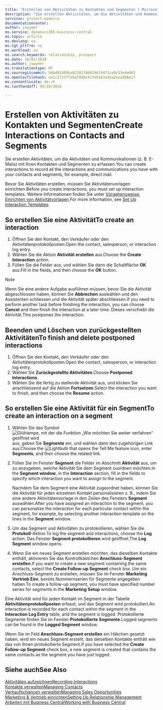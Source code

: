 ```yaml
---
title: "Erstellen von Aktivitäten zu Kontakten und Segmenten | Microsoft Docs"
description: "Sie erstellen Aktivitäten, um die Aktivitäten und Kommunikationen (z. B. E-Mails) mit Ihren Kontakten und Segmenten in Business Central zu erfassen."
services: project-madeira
documentationcenter: 
author: jswymer
ms.service: dynamics365-business-central
ms.topic: article
ms.devlang: na
ms.tgt_pltfrm: na
ms.workload: na
ms.search.keywords: relationship, prospect
ms.date: 10/01/2018
ms.author: jswymer
ms.translationtype: HT
ms.sourcegitcommit: 9dbd92409ba02281f008246194f3ce0c53e4e001
ms.openlocfilehash: ee1c27157febaf848c417eb163adea2eaa586e1f
ms.contentlocale: de-ch
ms.lasthandoff: 09/28/2018

---
```

# <a name="create-interactions-on-contacts-and-segments"></a><span data-ttu-id="5ef2d-103">Erstellen von Aktivitäten zu Kontakten und Segmenten</span><span class="sxs-lookup"><span data-stu-id="5ef2d-103">Create Interactions on Contacts and Segments</span></span>
<span data-ttu-id="5ef2d-104">Sie erstellen Aktivitäten, um die Aktivitäten und Kommunikationen (z. B. E-Mails) mit Ihren Kontakten und Segmenten zu erfassen.</span><span class="sxs-lookup"><span data-stu-id="5ef2d-104">You can create interactions to record all the interactions and communications you have with your contacts and segments, for example, direct mail.</span></span>

<span data-ttu-id="5ef2d-105">Bevor Sie Aktivitäten erstellen, müssen Sie Aktivitätenvorlagen einrichten.</span><span class="sxs-lookup"><span data-stu-id="5ef2d-105">Before you create interactions, you must set up interaction templates.</span></span> <span data-ttu-id="5ef2d-106">Weitere Informationen finden Sie unter [Vorgehensweise: Einrichten von Aktivitätvorlagen](marketing-interactions.md).</span><span class="sxs-lookup"><span data-stu-id="5ef2d-106">For more information, see  [Set Up Interaction Templates](marketing-interactions.md).</span></span>

## <a name="to-create-an-interaction"></a><span data-ttu-id="5ef2d-107">So erstellen Sie eine Aktivität</span><span class="sxs-lookup"><span data-stu-id="5ef2d-107">To create an interaction</span></span>
1. <span data-ttu-id="5ef2d-108">Öffnen Sie den Kontakt, den Verkäufer oder den Aktivitätenprotokollposten.</span><span class="sxs-lookup"><span data-stu-id="5ef2d-108">Open the contact, salesperson, or interaction log entry.</span></span>
2. <span data-ttu-id="5ef2d-109">Wählen Sie die Aktion **Aktivität erstellen** aus.</span><span class="sxs-lookup"><span data-stu-id="5ef2d-109">Choose the **Create Interaction** action.</span></span>
3. <span data-ttu-id="5ef2d-110">Füllen Sie die Felder aus, und wählen Sie dann die Schaltfläche **OK** aus.</span><span class="sxs-lookup"><span data-stu-id="5ef2d-110">Fill in the fields, and then choose the **OK** button.</span></span>

> [!NOTE]  
>   <span data-ttu-id="5ef2d-111">Wenn Sie eine andere Aufgabe ausführen müssen, bevor Sie die Aktivität abgeschlossen haben, können Sie **Abbrechen** auswählen und den Assistenten schliessen und die Aktivität später abschliessen.</span><span class="sxs-lookup"><span data-stu-id="5ef2d-111">If you need to perform another task before finishing the interaction, you can choose **Cancel** and then finish the interaction at a later time.</span></span> <span data-ttu-id="5ef2d-112">Dieses verschiebt die Aktivität.</span><span class="sxs-lookup"><span data-stu-id="5ef2d-112">This postpones the interaction.</span></span>

## <a name="to-finish-and-delete-postponed-interactions"></a><span data-ttu-id="5ef2d-113">Beenden und Löschen von zurückgestellten Aktivitäten</span><span class="sxs-lookup"><span data-stu-id="5ef2d-113">To finish and delete postponed interactions</span></span>
1. <span data-ttu-id="5ef2d-114">Öffnen Sie den Kontakt, den Verkäufer oder den Aktivitätenprotokollposten.</span><span class="sxs-lookup"><span data-stu-id="5ef2d-114">Open the contact, salesperson, or interaction log entry.</span></span>
2. <span data-ttu-id="5ef2d-115">Wählen Sie **Zurückgestellte Aktivitäten**.</span><span class="sxs-lookup"><span data-stu-id="5ef2d-115">Choose **Postponed Interactions**.</span></span>
3. <span data-ttu-id="5ef2d-116">Wählen Sie die fertig zu stellende Aktivität aus, und klicken Sie anschliessend auf die Aktion **Fortsetzen**.</span><span class="sxs-lookup"><span data-stu-id="5ef2d-116">Select the interaction you want to finish, and then choose the **Resume** action.</span></span>

## <a name="to-create-an-interaction-on-a-segment"></a><span data-ttu-id="5ef2d-117">So erstellen Sie eine Aktivität für ein Segment</span><span class="sxs-lookup"><span data-stu-id="5ef2d-117">To create an interaction on a segment</span></span>
1. <span data-ttu-id="5ef2d-118">Wählen Sie das Symbol ![Glühlampe, mit der die Funktion „Wie möchten Sie weiter verfahren“ geöffnet wird](media/ui-search/search_small.png "Wie möchten Sie weiter verfahren?") aus, geben Sie **Segmente** ein, und wählen dann den zugehörigen Link aus.</span><span class="sxs-lookup"><span data-stu-id="5ef2d-118">Choose the ![Lightbulb that opens the Tell Me feature](media/ui-search/search_small.png "Tell me what you want to do") icon, enter **Segments**, and then choose the related link.</span></span>
2. <span data-ttu-id="5ef2d-119">Füllen Sie im Fenster **Segment** die Felder im Abschnitt **Aktivität** aus, um zu anzugeben, welche Aktivität Sie dem Segment zuordnen möchten.</span><span class="sxs-lookup"><span data-stu-id="5ef2d-119">In the **Segment window**, in the **Interaction** section, fill in the fields to specify which interaction you want to assign to the segment.</span></span>

    <span data-ttu-id="5ef2d-120">Nachdem Sie dem Segment eine Aktivität zugeordnet haben, können Sie die Aktivität für jeden einzelnen Kontakt personalisieren z. B., indem Sie eine andere Aktivitätenvorlage in den Zeilen des Fensters **Segment** auswählen.</span><span class="sxs-lookup"><span data-stu-id="5ef2d-120">After you have assigned an interaction to the segment, you can personalize the interaction for each particular contact within the segment, for example, by selecting another interaction template on the lines in the **Segment** window.</span></span>  
3. <span data-ttu-id="5ef2d-121">Um das Segment und Aktivitäten zu protokollieren, wählen Sie die **Protokoll**-Aktion.</span><span class="sxs-lookup"><span data-stu-id="5ef2d-121">To log the segment and interactions, choose the **Log** action.</span></span> <span data-ttu-id="5ef2d-122">Das Fenster **Segment protokollieren** wird geöffnet.</span><span class="sxs-lookup"><span data-stu-id="5ef2d-122">The **Log Segment** window opens.</span></span>
4. <span data-ttu-id="5ef2d-123">Wenn Sie ein neues Segment erstellen möchten, das dieselben Kontakte enthält, aktivieren Sie das Kontrollkästchen **Anschluss-Segment erstellen**.</span><span class="sxs-lookup"><span data-stu-id="5ef2d-123">If you want to create a new segment containing the same contacts, select the **Create Follow-up Segment** check box.</span></span> <span data-ttu-id="5ef2d-124">Um ein Anschluss-Segment zu erstellen, müssen Sie im Fenster **Marketing Vertrieb Einr.** bereits Nummernserien für Segmente angegeben haben.</span><span class="sxs-lookup"><span data-stu-id="5ef2d-124">To create a follow-up segment, you must have specified number series for segments in the **Marketing Setup** window.</span></span>

<span data-ttu-id="5ef2d-125">Eine Aktivität wird für jeden Kontakt im Segment in der Tabelle **Aktivitätenprotokollposten** erfasst, und das Segment wird protokolliert.</span><span class="sxs-lookup"><span data-stu-id="5ef2d-125">An interaction is recorded for each contact within the segment in the **Interaction Log Entry** table, and the segment is logged.</span></span> <span data-ttu-id="5ef2d-126">Protokollierte Segmente finden Sie im Fenster **Protokollierte Segmente**.</span><span class="sxs-lookup"><span data-stu-id="5ef2d-126">Logged segments can be found in the **Logged Segment** window.</span></span>

<span data-ttu-id="5ef2d-127">Wenn Sie im Feld **Anschluss-Segment erstellen** ein Häkchen gesetzt haben, wird ein neues Segment erstellt, das dieselben Kontakte enthält wie das von Ihnen protokollierte Segment.</span><span class="sxs-lookup"><span data-stu-id="5ef2d-127">If you have selected the **Create Follow-up Segment** check box, a new segment is created that contains the same contacts as the segment you have just logged.</span></span>

## <a name="see-also"></a><span data-ttu-id="5ef2d-128">Siehe auch</span><span class="sxs-lookup"><span data-stu-id="5ef2d-128">See Also</span></span>
[<span data-ttu-id="5ef2d-129">Aktivitäten aufzeichnen</span><span class="sxs-lookup"><span data-stu-id="5ef2d-129">Recording Interactions</span></span>](marketing-interactions.md)  
[<span data-ttu-id="5ef2d-130">Kontakte verwalten</span><span class="sxs-lookup"><span data-stu-id="5ef2d-130">Managing Contacts</span></span>](marketing-contacts.md)  
[<span data-ttu-id="5ef2d-131">Verkaufschancen verwalten</span><span class="sxs-lookup"><span data-stu-id="5ef2d-131">Managing Sales Opportunities</span></span>](marketing-manage-sales-opportunities.md)  
[<span data-ttu-id="5ef2d-132">Marketing & Vertrieb einrichten</span><span class="sxs-lookup"><span data-stu-id="5ef2d-132">Setting Up Relationship Management</span></span>](marketing-setup-marketing.md)  
[<span data-ttu-id="5ef2d-133">Arbeiten mit  Business Central</span><span class="sxs-lookup"><span data-stu-id="5ef2d-133">Working with Business Central</span></span>](ui-work-product.md)

